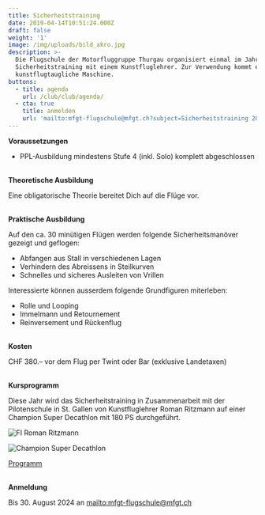 ```yaml
---
title: Sicherheitstraining
date: 2019-04-14T10:51:24.000Z
draft: false
weight: '1'
image: /img/uploads/bild_akro.jpg
description: >-
  Die Flugschule der Motorfluggruppe Thurgau organisiert einmal im Jahr ein
  Sicherheitstraining mit einem Kunstfluglehrer. Zur Verwendung kommt eine voll
  kunstflugtaugliche Maschine.
buttons:
  - title: agenda
    url: /club/club/agenda/
  - cta: true
    title: anmelden
    url: 'mailto:mfgt-flugschule@mfgt.ch?subject=Sicherheitstraining 2024'
---
```

**Voraussetzungen**

* PPL-Ausbildung mindestens Stufe 4 (inkl. Solo) komplett abgeschlossen

\
**Theoretische Ausbildung**

Eine obligatorische Theorie bereitet Dich auf die Flüge vor.

\
**Praktische Ausbildung**

Auf den ca. 30 minütigen Flügen werden folgende Sicherheitsmanöver gezeigt und geflogen:

* Abfangen aus Stall in verschiedenen Lagen
* Verhindern des Abreissens in Steilkurven
* Schnelles und sicheres Ausleiten von Vrillen

Interessierte können ausserdem folgende Grundfiguren miterleben:

* Rolle und Looping
* Immelmann und Retournement
* Reinversement und Rückenflug

 \
**Kosten**

CHF 380.– vor dem Flug per Twint oder Bar (exklusive Landetaxen)

\
**Kursprogramm**

Diese Jahr wird das Sicherheitstraining in Zusammenarbeit mit der Pilotenschule in St. Gallen von Kunstfluglehrer Roman Ritzmann auf einer Champion Super Decathlon mit 180 PS durchgeführt.

![FI Roman Ritzmann](/img/uploads/roman_ritzmann_fi.jpg)

![Champion Super Decathlon](/img/uploads/Sicherheitstraining_Decathlon.jpg)

[Programm](https://drive.google.com/file/d/1Da_ScTIA5gDzuOefQAZhV3eaJHARbsMw/view?usp=sharing)

\
**Anmeldung**

Bis 30. August 2024 an <mailto:mfgt-flugschule@mfgt.ch>
